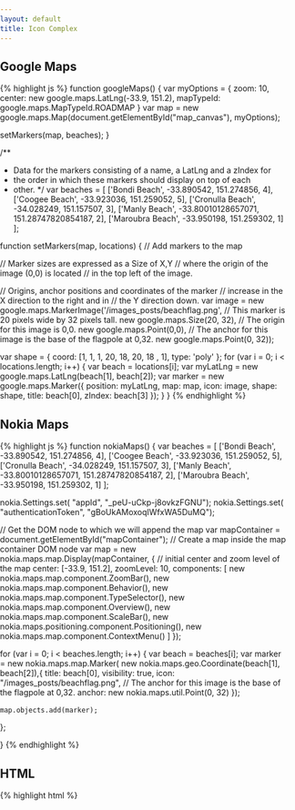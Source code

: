 ```yaml
---
layout: default
title: Icon Complex
---
```

 

<h2>Google Maps</h2>

{% highlight js %}
function googleMaps() {
  var myOptions = {
    zoom: 10,
    center: new google.maps.LatLng(-33.9, 151.2),
    mapTypeId: google.maps.MapTypeId.ROADMAP
  }
  var map = new google.maps.Map(document.getElementById("map_canvas"),
                                myOptions);

  setMarkers(map, beaches);
}

/**
 * Data for the markers consisting of a name, a LatLng and a zIndex for
 * the order in which these markers should display on top of each
 * other.
 */
var beaches = [
  ['Bondi Beach', -33.890542, 151.274856, 4],
  ['Coogee Beach', -33.923036, 151.259052, 5],
  ['Cronulla Beach', -34.028249, 151.157507, 3],
  ['Manly Beach', -33.80010128657071, 151.28747820854187, 2],
  ['Maroubra Beach', -33.950198, 151.259302, 1]
];

function setMarkers(map, locations) {
  // Add markers to the map

  // Marker sizes are expressed as a Size of X,Y
  // where the origin of the image (0,0) is located
  // in the top left of the image.

  // Origins, anchor positions and coordinates of the marker
  // increase in the X direction to the right and in
  // the Y direction down.
  var image = new google.maps.MarkerImage('/images_posts/beachflag.png',
      // This marker is 20 pixels wide by 32 pixels tall.
      new google.maps.Size(20, 32),
      // The origin for this image is 0,0.
      new google.maps.Point(0,0),
      // The anchor for this image is the base of the flagpole at 0,32.
      new google.maps.Point(0, 32));
   
  var shape = {
      coord: [1, 1, 1, 20, 18, 20, 18 , 1],
      type: 'poly'
  };
  for (var i = 0; i < locations.length; i++) {
    var beach = locations[i];
    var myLatLng = new google.maps.LatLng(beach[1], beach[2]);
    var marker = new google.maps.Marker({
        position: myLatLng,
        map: map, 
        icon: image,
        shape: shape,
        title: beach[0],
        zIndex: beach[3]
    });
  }
}
{% endhighlight %}

 
<h2>Nokia Maps</h2>

{% highlight js %}
function nokiaMaps()
{
  var beaches = [
  ['Bondi Beach', -33.890542, 151.274856, 4],
  ['Coogee Beach', -33.923036, 151.259052, 5],
  ['Cronulla Beach', -34.028249, 151.157507, 3],
  ['Manly Beach', -33.80010128657071, 151.28747820854187, 2],
  ['Maroubra Beach', -33.950198, 151.259302, 1]
  ];


  nokia.Settings.set( "appId", "_peU-uCkp-j8ovkzFGNU"); 
  nokia.Settings.set( "authenticationToken", "gBoUkAMoxoqIWfxWA5DuMQ");

  // Get the DOM node to which we will append the map
  var mapContainer = document.getElementById("mapContainer");
  // Create a map inside the map container DOM node
  var map = new nokia.maps.map.Display(mapContainer, {
    // initial center and zoom level of the map
    center: [-33.9, 151.2],
    zoomLevel: 10,
    components: [ 
      new nokia.maps.map.component.ZoomBar(), 
      new nokia.maps.map.component.Behavior(),
      new nokia.maps.map.component.TypeSelector(),
      new nokia.maps.map.component.Overview(),
      new nokia.maps.map.component.ScaleBar(),
      new nokia.maps.positioning.component.Positioning(), 
      new nokia.maps.map.component.ContextMenu()
    ]
  }); 

  for (var i = 0; i < beaches.length; i++) {
    var beach = beaches[i];
    var marker = new nokia.maps.map.Marker(
            new nokia.maps.geo.Coordinate(beach[1], beach[2]),{
                    title: beach[0],
                    visibility: true,
                    icon: "/images_posts/beachflag.png",
                    // The anchor for this image is the base of the flagpole at 0,32.
                    anchor: new nokia.maps.util.Point(0, 32) });

    map.objects.add(marker);
  };

}
{% endhighlight %}

<h2>HTML</h2>

{% highlight html %} 
<!DOCTYPE html>
<html>
  <head>
    <title>GoogleMaps2NokiaMaps - icon complex</title>
    <meta name="viewport" content="initial-scale=1.0, user-scalable=no">
    <meta charset="UTF-8">
    <style type="text/css">
      html, body {
       
        overflow:hidden;
      }     
      body {
        margin: 0;
        padding: 0;
        overflow: hidden;
        width: 100%;
        height: 100%;
        position: absolute;
      }

      #map_canvas {
        width: 400px;
        height: 400px;
        left: 0px;
        top: 0;
        position: absolute;
      }
      
      #mapContainer {
        width: 400px;
        height: 400px;
        left: 450px;
        top: 0;
        position: absolute;
      }
    </style>
    <!-- chamada à api do Google Maps e código que mostra o mapa do Google Maps. Coloquei em JS separados para não ficar muito confuso aqui -->
    <!--
    Include the maps javascript with sensor=true because this code is using a
    sensor (a GPS locator) to determine the user's location.
    See: https://developers.google.com/apis/maps/documentation/javascript/basics#SpecifyingSensor
    -->
    <script type="text/javascript"
        src="https://maps.googleapis.com/maps/api/js?sensor=true"></script>
          </head>
    <script type="text/javascript" src="google.js"></script>
     
    <!-- Clamada a API do Nokia Maps e código que mostra o mapa do Nokia Maps-->
    <script type="text/javascript" charset="UTF-8" src="http://api.maps.nokia.com/2.2.0//jsl.js?with=all"></script>
    <script type="text/javascript" src="/samples/icon_complex/nokia.js"></script>

  </head>  
  <body>
    <div id="map_canvas"></div>
    <div id='mapContainer'> </div>
       <script type="text/javascript"> 
        googleMaps();
         nokiaMaps(); 
       </script>
  </body>
</html>
{% endhighlight %}

<h2>Resultado</h2>

<a href="/samples/icon_complex" target="_blank">Página com exemplo completo</a>

<img src="/images_posts/icon_complex.png" width="900px" class="post_img" />

